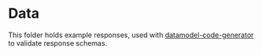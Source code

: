 # Data

This folder holds example responses, used with [datamodel-code-generator](https://github.com/koxudaxi/datamodel-code-generator/) to validate response schemas.
